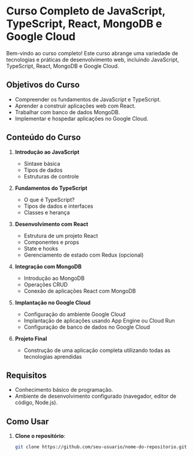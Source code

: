 # Curso Completo de JavaScript, TypeScript, React, MongoDB e Google Cloud

Bem-vindo ao curso completo! Este curso abrange uma variedade de tecnologias e práticas de desenvolvimento web, incluindo JavaScript, TypeScript, React, MongoDB e Google Cloud.

## Objetivos do Curso

- Compreender os fundamentos de JavaScript e TypeScript.
- Aprender a construir aplicações web com React.
- Trabalhar com banco de dados MongoDB.
- Implementar e hospedar aplicações no Google Cloud.

## Conteúdo do Curso

1. **Introdução ao JavaScript**
   - Sintaxe básica
   - Tipos de dados
   - Estruturas de controle

2. **Fundamentos do TypeScript**
   - O que é TypeScript?
   - Tipos de dados e interfaces
   - Classes e herança

3. **Desenvolvimento com React**
   - Estrutura de um projeto React
   - Componentes e props
   - State e hooks
   - Gerenciamento de estado com Redux (opcional)

4. **Integração com MongoDB**
   - Introdução ao MongoDB
   - Operações CRUD
   - Conexão de aplicações React com MongoDB

5. **Implantação no Google Cloud**
   - Configuração do ambiente Google Cloud
   - Implantação de aplicações usando App Engine ou Cloud Run
   - Configuração de banco de dados no Google Cloud

6. **Projeto Final**
   - Construção de uma aplicação completa utilizando todas as tecnologias aprendidas

## Requisitos

- Conhecimento básico de programação.
- Ambiente de desenvolvimento configurado (navegador, editor de código, Node.js).

## Como Usar

1. **Clone o repositório**:
   ```bash
   git clone https://github.com/seu-usuario/nome-do-repositorio.git
